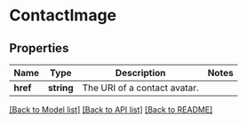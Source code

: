 # ContactImage

## Properties
Name | Type | Description | Notes
------------ | ------------- | ------------- | -------------
**href** | **string** | The URI of a contact avatar. | 

[[Back to Model list]](../README.md#documentation-for-models) [[Back to API list]](../README.md#documentation-for-api-endpoints) [[Back to README]](../README.md)


